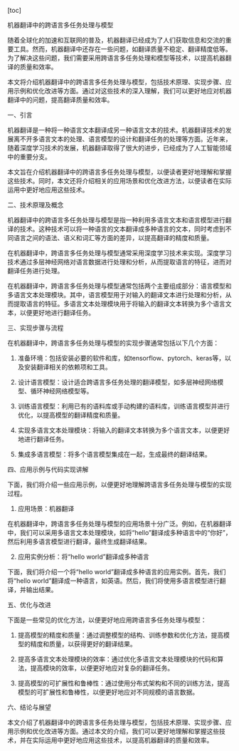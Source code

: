 
[toc]                    
                
                
机器翻译中的跨语言多任务处理与模型

随着全球化的加速和互联网的普及，机器翻译已经成为了人们获取信息和交流的重要工具。然而，机器翻译中还存在一些问题，如翻译质量不稳定、翻译精度低等。为了解决这些问题，我们需要采用跨语言多任务处理和模型等技术，以提高机器翻译的质量和效率。

本文将介绍机器翻译中的跨语言多任务处理与模型，包括技术原理、实现步骤、应用示例和优化改进等方面。通过对这些技术的深入理解，我们可以更好地应对机器翻译中的问题，提高翻译质量和效率。

一、引言

机器翻译是一种将一种语言文本翻译成另一种语言文本的技术。机器翻译技术的发展离不开多语言文本的处理、语言模型的设计和翻译任务的处理等方面。近年来，随着深度学习技术的发展，机器翻译取得了很大的进步，已经成为了人工智能领域中的重要分支。

本文旨在介绍机器翻译中的跨语言多任务处理与模型，以便读者更好地理解和掌握这些技术。同时，本文还将介绍相关的应用场景和优化改进方法，以便读者在实际运用中更好地应用这些技术。

二、技术原理及概念

机器翻译中的跨语言多任务处理与模型是指一种利用多语言文本和语言模型进行翻译的技术。这种技术可以将一种语言的文本翻译成多种语言的文本，同时考虑到不同语言之间的语法、语义和词汇等方面的差异，以提高翻译的精度和质量。

在机器翻译中，跨语言多任务处理与模型通常采用深度学习技术来实现。深度学习技术通过多层神经网络对语言数据进行处理和分析，从而提取语言的特征，进而对翻译任务进行处理。

在机器翻译中，跨语言多任务处理与模型通常包括两个主要组成部分：语言模型和多语言文本处理模块。其中，语言模型用于对输入的翻译文本进行处理和分析，从而提取语言的特征。多语言文本处理模块用于将输入的翻译文本转换为多个语言文本，以便更好地进行翻译任务。

三、实现步骤与流程

在机器翻译中，跨语言多任务处理与模型的实现步骤通常包括以下几个方面：

1. 准备环境：包括安装必要的软件和库，如tensorflow、pytorch、keras等，以及安装翻译相关的依赖项和工具。

2. 设计语言模型：设计适合跨语言多任务处理的翻译模型，如多层神经网络模型、循环神经网络模型等。

3. 训练语言模型：利用已有的语料库或手动构建的语料库，训练语言模型并进行优化，以提高模型的翻译精度和质量。

4. 实现多语言文本处理模块：将输入的翻译文本转换为多个语言文本，以便更好地进行翻译任务。

5. 集成多语言模型：将多个语言模型集成在一起，生成最终的翻译结果。

四、应用示例与代码实现讲解

下面，我们将介绍一些应用示例，以便更好地理解跨语言多任务处理与模型的实现过程。

1. 应用场景：机器翻译

在机器翻译中，跨语言多任务处理与模型的应用场景十分广泛。例如，在机器翻译中，我们可以采用多语言文本处理模块，如将“hello”翻译成多种语言中的“你好”，然后利用多语言模型进行翻译，最终生成翻译结果。

2. 应用实例分析：将“hello world”翻译成多种语言

下面，我们将介绍一个将“hello world”翻译成多种语言的应用实例。首先，我们将“hello world”翻译成一种语言，如英语。然后，我们将使用多语言模型进行翻译，并输出结果。

五、优化与改进

下面是一些常见的优化方法，以便更好地应用跨语言多任务处理与模型：

1. 提高模型的精度和质量：通过调整模型的结构、训练参数和优化方法，提高模型的精度和质量，以获得更好的翻译结果。

2. 提高多语言文本处理模块的效率：通过优化多语言文本处理模块的代码和算法，提高模块的效率，以便更好地应对复杂的翻译任务。

3. 提高模型的可扩展性和鲁棒性：通过使用分布式架构和不同的训练方法，提高模型的可扩展性和鲁棒性，以便更好地应对不同规模的语言数据。

六、结论与展望

本文介绍了机器翻译中的跨语言多任务处理与模型，包括技术原理、实现步骤、应用示例和优化改进等方面。通过本文的介绍，我们可以更好地理解和掌握这些技术，并在实际运用中更好地应用这些技术，以提高机器翻译的质量和效率。

